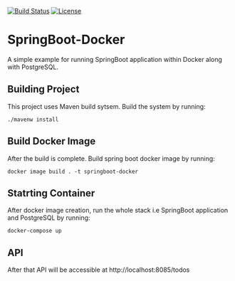 [![Build Status](https://travis-ci.com/smmansoor/SpringBoot-Docker.svg?branch=master)](https://travis-ci.com/smmansoor/SpringBoot-Docker)
[![License](https://img.shields.io/badge/License-Apache%202.0-blue.svg)](https://opensource.org/licenses/Apache-2.0)

# SpringBoot-Docker

A simple example for running SpringBoot application within Docker along with PostgreSQL.

## Building Project
This project uses Maven build sytsem. Build the system by running:

    ./mavenw install

## Build Docker Image

After the build is complete. Build spring boot docker image by running:

    docker image build . -t springboot-docker

## Statrting Container

After docker image creation, run the whole stack i.e SpringBoot application and PostgreSQL by running:

    docker-compose up

## API
After that API will be accessible at http://localhost:8085/todos        
